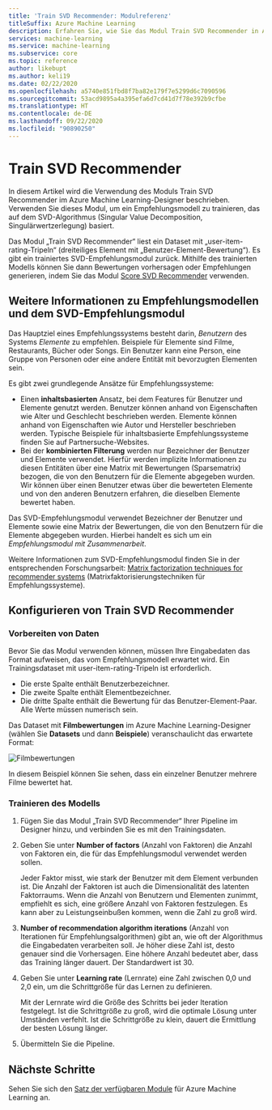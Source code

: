 ```yaml
---
title: 'Train SVD Recommender: Modulreferenz'
titleSuffix: Azure Machine Learning
description: Erfahren Sie, wie Sie das Modul Train SVD Recommender in Azure Machine Learning verwenden, um ein bayessches Empfehlungsmodul mithilfe des SVD-Algorithmus zu trainieren.
services: machine-learning
ms.service: machine-learning
ms.subservice: core
ms.topic: reference
author: likebupt
ms.author: keli19
ms.date: 02/22/2020
ms.openlocfilehash: a5740e851fbd8f7ba82e179f7e5299d6c7090596
ms.sourcegitcommit: 53acd9895a4a395efa6d7cd41d7f78e392b9cfbe
ms.translationtype: HT
ms.contentlocale: de-DE
ms.lasthandoff: 09/22/2020
ms.locfileid: "90890250"
---
```

# <a name="train-svd-recommender"></a>Train SVD Recommender

In diesem Artikel wird die Verwendung des Moduls Train SVD Recommender im Azure Machine Learning-Designer beschrieben. Verwenden Sie dieses Modul, um ein Empfehlungsmodell zu trainieren, das auf dem SVD-Algorithmus (Singular Value Decomposition, Singulärwertzerlegung) basiert.  

Das Modul „Train SVD Recommender“ liest ein Dataset mit „user-item-rating-Tripeln“ (dreiteiliges Element mit „Benutzer-Element-Bewertung“). Es gibt ein trainiertes SVD-Empfehlungsmodul zurück. Mithilfe des trainierten Modells können Sie dann Bewertungen vorhersagen oder Empfehlungen generieren, indem Sie das Modul [Score SVD Recommender](score-svd-recommender.md) verwenden.  


  
## <a name="more-about-recommendation-models-and-the-svd-recommender"></a>Weitere Informationen zu Empfehlungsmodellen und dem SVD-Empfehlungsmodul  

Das Hauptziel eines Empfehlungssystems besteht darin, *Benutzern* des Systems *Elemente* zu empfehlen. Beispiele für Elemente sind Filme, Restaurants, Bücher oder Songs. Ein Benutzer kann eine Person, eine Gruppe von Personen oder eine andere Entität mit bevorzugten Elementen sein.  

Es gibt zwei grundlegende Ansätze für Empfehlungssysteme: 

+ Einen **inhaltsbasierten** Ansatz, bei dem Features für Benutzer und Elemente genutzt werden. Benutzer können anhand von Eigenschaften wie Alter und Geschlecht beschrieben werden. Elemente können anhand von Eigenschaften wie Autor und Hersteller beschrieben werden. Typische Beispiele für inhaltsbasierte Empfehlungssysteme finden Sie auf Partnersuche-Websites. 
+ Bei der **kombinierten Filterung** werden nur Bezeichner der Benutzer und Elemente verwendet. Hierfür werden implizite Informationen zu diesen Entitäten über eine Matrix mit Bewertungen (Sparsematrix) bezogen, die von den Benutzern für die Elemente abgegeben wurden. Wir können über einen Benutzer etwas über die bewerteten Elemente und von den anderen Benutzern erfahren, die dieselben Elemente bewertet haben.  

Das SVD-Empfehlungsmodul verwendet Bezeichner der Benutzer und Elemente sowie eine Matrix der Bewertungen, die von den Benutzern für die Elemente abgegeben wurden. Hierbei handelt es sich um ein *Empfehlungsmodul mit Zusammenarbeit*. 

Weitere Informationen zum SVD-Empfehlungsmodul finden Sie in der entsprechenden Forschungsarbeit: [Matrix factorization techniques for recommender systems](https://datajobs.com/data-science-repo/Recommender-Systems-[Netflix].pdf) (Matrixfaktorisierungstechniken für Empfehlungssysteme).


## <a name="how-to-configure-train-svd-recommender"></a>Konfigurieren von Train SVD Recommender  

### <a name="prepare-data"></a>Vorbereiten von Daten

Bevor Sie das Modul verwenden können, müssen Ihre Eingabedaten das Format aufweisen, das vom Empfehlungsmodell erwartet wird. Ein Trainingsdataset mit user-item-rating-Tripeln ist erforderlich.

+ Die erste Spalte enthält Benutzerbezeichner.
+ Die zweite Spalte enthält Elementbezeichner.
+ Die dritte Spalte enthält die Bewertung für das Benutzer-Element-Paar. Alle Werte müssen numerisch sein.  

Das Dataset mit **Filmbewertungen** im Azure Machine Learning-Designer (wählen Sie **Datasets** und dann **Beispiele**) veranschaulicht das erwartete Format:

![Filmbewertungen](media/module/movie-ratings-dataset.png)

In diesem Beispiel können Sie sehen, dass ein einzelner Benutzer mehrere Filme bewertet hat. 

### <a name="train-the-model"></a>Trainieren des Modells

1.  Fügen Sie das Modul „Train SVD Recommender“ Ihrer Pipeline im Designer hinzu, und verbinden Sie es mit den Trainingsdaten.  
   
2.  Geben Sie unter **Number of factors** (Anzahl von Faktoren) die Anzahl von Faktoren ein, die für das Empfehlungsmodul verwendet werden sollen.  
    
    Jeder Faktor misst, wie stark der Benutzer mit dem Element verbunden ist. Die Anzahl der Faktoren ist auch die Dimensionalität des latenten Faktorraums. Wenn die Anzahl von Benutzern und Elementen zunimmt, empfiehlt es sich, eine größere Anzahl von Faktoren festzulegen. Es kann aber zu Leistungseinbußen kommen, wenn die Zahl zu groß wird.
    
3.  **Number of recommendation algorithm iterations** (Anzahl von Iterationen für Empfehlungsalgorithmen) gibt an, wie oft der Algorithmus die Eingabedaten verarbeiten soll. Je höher diese Zahl ist, desto genauer sind die Vorhersagen. Eine höhere Anzahl bedeutet aber, dass das Training länger dauert. Der Standardwert ist 30.

4.  Geben Sie unter **Learning rate** (Lernrate) eine Zahl zwischen 0,0 und 2,0 ein, um die Schrittgröße für das Lernen zu definieren.

    Mit der Lernrate wird die Größe des Schritts bei jeder Iteration festgelegt. Ist die Schrittgröße zu groß, wird die optimale Lösung unter Umständen verfehlt. Ist die Schrittgröße zu klein, dauert die Ermittlung der besten Lösung länger. 
  
5.  Übermitteln Sie die Pipeline.  


## <a name="next-steps"></a>Nächste Schritte

Sehen Sie sich den [Satz der verfügbaren Module](module-reference.md) für Azure Machine Learning an. 

